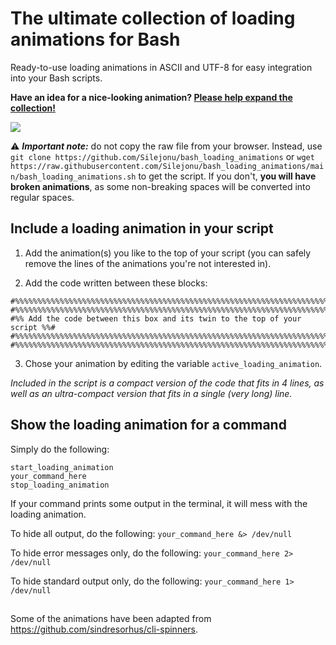 # The ultimate collection of loading animations for Bash
Ready-to-use loading animations in ASCII and UTF-8 for easy integration into your Bash scripts.

**Have an idea for a nice-looking animation? [Please help expand the collection!](https://github.com/Silejonu/bash_loading_animations/issues/new?assignees=Silejonu&labels=enhancement&template=add-an-animation.yml&title=%5BNew+animation%5D+)**

![](https://github.com/Silejonu/bash_loading_animations/blob/main/demo.gif)

⚠ ***Important note:*** do not copy the raw file from your browser. Instead, use `git clone https://github.com/Silejonu/bash_loading_animations` or `wget https://raw.githubusercontent.com/Silejonu/bash_loading_animations/main/bash_loading_animations.sh` to get the script. If you don't, **you will have broken animations**, as some non-breaking spaces will be converted into regular spaces.

## Include a loading animation in your script

1. Add the animation(s) you like to the top of your script (you can safely remove the lines of the animations you're not interested in).

2. Add the code written between these blocks:
```
#%%%%%%%%%%%%%%%%%%%%%%%%%%%%%%%%%%%%%%%%%%%%%%%%%%%%%%%%%%%%%%%%%%%%%%%%%%#
#%%%%%%%%%%%%%%%%%%%%%%%%%%%%%%%%%%%%%%%%%%%%%%%%%%%%%%%%%%%%%%%%%%%%%%%%%%#
#%% Add the code between this box and its twin to the top of your script %%#
#%%%%%%%%%%%%%%%%%%%%%%%%%%%%%%%%%%%%%%%%%%%%%%%%%%%%%%%%%%%%%%%%%%%%%%%%%%#
#%%%%%%%%%%%%%%%%%%%%%%%%%%%%%%%%%%%%%%%%%%%%%%%%%%%%%%%%%%%%%%%%%%%%%%%%%%#
```
3. Chose your animation by editing the variable `active_loading_animation`.

*Included in the script is a compact version of the code that fits in 4 lines, as well as an ultra-compact version that fits in a single (very long) line.*

## Show the loading animation for a command
Simply do the following:
```
start_loading_animation
your_command_here
stop_loading_animation
```

If your command prints some output in the terminal, it will mess with the loading animation.

To hide all output, do the following: ```your_command_here &> /dev/null```

To hide error messages only, do the following: ```your_command_here 2> /dev/null```

To hide standard output only, do the following: ```your_command_here 1> /dev/null```

##
Some of the animations have been adapted from https://github.com/sindresorhus/cli-spinners.

